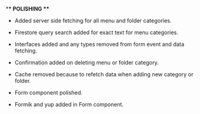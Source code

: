 \***\* POLISHING \*\***

- Added server side fetching for all menu and folder categories.
- Firestore query search added for exact text for menu categories.
- Interfaces added and any types removed from form event and data fetching.
- Confirmation added on deleting menu or folder category.
- Cache removed because to refetch data when adding new category or folder.

- Form component polished.
- Formik and yup added in Form component.
